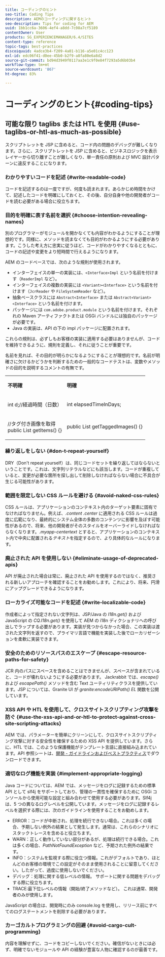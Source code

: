 ```yaml
---
title: コーディングのヒント
seo-title: Coding Tips
description: AEMのコーディングに関するヒント
seo-description: Tips for coding for AEM
uuid: 1bb1cc6a-3606-4ef4-a8dd-7c08a7cf5189
contentOwner: User
products: SG_EXPERIENCEMANAGER/6.4/SITES
content-type: reference
topic-tags: best-practices
discoiquuid: 4adce3b4-f209-4a01-b116-a5e01c4cc123
exl-id: edc06f41-d0ee-45b0-b2f9-a8fa80e6a8d2
source-git-commit: bd94d3949f0117aa3e1c9f0e84f7293a5d6b03b4
workflow-type: tm+mt
source-wordcount: '867'
ht-degree: 83%

---
```


# コーディングのヒント{#coding-tips}

## 可能な限り taglibs または HTL を使用 {#use-taglibs-or-htl-as-much-as-possible}

スクリプトレットを JSP に含めると、コード内の問題のデバッグが難しくなります。さらに、スクリプトレットを JSP に含めると、ビジネスロジックを表示レイヤーから切り離すことが難しくなり、単一責任の原則および MVC 設計パターンに違反することになります。

### わかりやすいコードを記述 {#write-readable-code}

コードを記述するのは一度ですが、何度も読まれます。あらかじめ時間をかけて、記述したコードを明確にしておくと、その後、自分自身や他の開発者がコードを読む必要がある場合に役立ちます。

### 目的を明確に表す名前を選択 {#choose-intention-revealing-names}

別のプログラマーがモジュールを開かなくても内容がわかるようにすることが理想的です。同様に、メソッドを読まなくても目的がわかるようにする必要があります。こうした考え方に忠実に従うほど、コードがわかりやすくなるとともに、コードの記述や変更をより短時間で行えるようになります。

AEM のコードベースでは、次のような規則が使用されます。


* インターフェイスの単一の実装には、`<Interface>Impl` という名前を付けます（`ReaderImpl` など）。
* インターフェイスの複数の実装には `<Variant><Interface>` という名前を付けます（`JcrReader` や `FileSystemReader` など）。
* 抽象ベースクラスには `Abstract<Interface>` または `Abstract<Variant><Interface>` という名前を付けます。
* パッケージには `com.adobe.product.module` という名前を付けます。それぞれの Maven アーティファクトまたは OSGi バンドルには独自のパッケージが必要です。
* Java の実装は、API の下の impl パッケージに配置されます。


これらの規則は、必ずしもお客様の実装に適用する必要はありませんが、コードを維持できるように、規則を定義し、それに従うことが重要です。

名前を見れば、その目的が明らかになるようにすることが理想的です。名前が明確さに欠けるかどうかを判断するための一般的なコードテストは、変数やメソッドの目的を説明するコメントの有無です。

<table> 
 <tbody> 
  <tr> 
   <td><p><strong>不明確</strong></p> </td> 
   <td><p><strong>明確</strong></p> </td> 
  </tr> 
  <tr> 
   <td><p>int d;//経過時間（日数）</p> </td> 
   <td><p>int elapsedTimeInDays;</p> </td> 
  </tr> 
  <tr> 
   <td><p>//タグ付き画像を取得<br /> public List getItems() {}</p> </td> 
   <td><p>public List getTaggedImages() {}</p> </td> 
  </tr> 
 </tbody> 
</table>

### 繰り返しをしない  {#don-t-repeat-yourself}

DRY（Don&#39;t repeat yourself）は、同じコードセットを繰り返してはならないということです。これは、文字列リテラルなどにも該当します。コードが重複していると、変更が必要な箇所を探し出して削除しなければならない場合に不具合が生じる可能性があります。

### 範囲を限定しない CSS ルールを避ける {#avoid-naked-css-rules}

CSS ルールは、アプリケーションのコンテキスト内のターゲット要素に固有でなければなりません。例えば、*.content .center* に適用される CSS ルールは過度に広範になり、最終的にシステム全体の多数のコンテンツに影響を及ぼす可能性があるので、将来、他の開発者がそのスタイルをオーバーライドしなければならなくなります。*.myapp-centertext* とすると、アプリケーションのコンテキスト内で中央に配置される&#x200B;*テキスト*&#x200B;を指定するので、より具体的なルールになります。

### 廃止された API を使用しない {#eliminate-usage-of-deprecated-apis}

API が廃止された場合は常に、廃止された API を使用するのではなく、推奨される新しいアプローチを確認することをお勧めします。これにより、将来、円滑にアップグレードできるようになります。

### ローカライズ可能なコードを記述 {#write-localizable-code}

作成者によって指定されない文字列は、JSP/Java の *I18n.get()* および JavaScript の *CQ.I18n.get()* を使用して AEM の i18n ディクショナリへの呼び出しでラップする必要があります。実装が見つからなかった場合、この実装は渡された文字列を返すので、プライマリ言語で機能を実装した後でローカリゼーションを柔軟に実装できます。

### 安全のためのリソースパスのエスケープ {#escape-resource-paths-for-safety}

JCR 内のパスにスペースを含めることはできませんが、スペースが含まれていると、コードが壊れないようにする必要があります。 Jackrabbit では、*escape()* および *escapePath()* メソッドを含む Text ユーティリティクラスを提供しています。JSP については、Granite UI が *granite:encodeURIPath() EL* 関数を公開しています。

### XSS API や HTL を使用して、クロスサイトスクリプティング攻撃を防ぐ {#use-the-xss-api-and-or-htl-to-protect-against-cross-site-scripting-attacks}

AEM では、パラメーターを簡単にクリーンにして、クロスサイトスクリプティング攻撃に対する安全性を確保するための XSS API を提供しています。さらに、HTL では、このような保護機能がテンプレート言語に直接組み込まれています。API 参照シートは、[開発 - ガイドラインおよびベストプラクティス](/help/sites-developing/dev-guidelines-bestpractices.md)でダウンロードできます。

### 適切なログ機能を実装 {#implement-appropriate-logging}

Java コードについては、AEM では、メッセージをログに記録するための標準 API として slf4j をサポートしており、管理の一貫性を確保するために OSGi コンソールから使用可能な設定と組み合わせて使用する必要があります。Slf4j は、5 つの異なるログレベルを公開しています。メッセージをログに記録するレベルを選択する際には、次のガイドラインを使用することをお勧めします。

* ERROR：コードが中断され、処理を続行できない場合。これは多くの場合、予期しない例外の結果として発生します。通常は、これらのシナリオにスタックトレースを含めると役立ちます。
* WARN：正しく動作していない部分があるが、処理は続行できる場合。これは多くの場合、*PathNotFoundException* など、予期された例外の結果です。
* INFO：システムを監視する際に役立つ情報。これがデフォルトであり、ほとんどのお客様の環境でこの設定がそのまま使用されることに留意してください。したがって、過度に使用しないでください。
* デバッグ：処理に関する低レベルの情報。 サポートに関する問題をデバッグする際に役立ちます。
* TRACE:最下位レベルの情報（開始/終了メソッドなど）。 これは通常、開発者のみが使用します。

JavaScript の場合は、開発時にのみ console.log を使用し、リリース前にすべてのログステートメントを削除する必要があります&#x200B;*。*

### カーゴカルトプログラミングの回避 {#avoid-cargo-cult-programming}

内容を理解せずに、コードをコピーしないでください。確信がないときには必ず、明確でないモジュールや API の経験が豊富な人物に確認するのが最善です。
